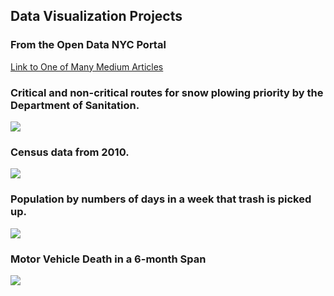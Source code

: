 ## Data Visualization Projects

### From the Open Data NYC Portal

[Link to One of Many Medium Articles](https://medium.com/@lilysu/3-things-you-probably-didnt-know-about-municipal-services-in-nyc-6ce3691a50d)


### Critical and non-critical routes for snow plowing priority by the Department of Sanitation.
<img src="https://miro.medium.com/max/931/1*oxbuZYUxwO5K_UZp4Rp1-w.png">


### Census data from 2010.
<img src="https://miro.medium.com/max/1063/1*dgG0xGKydhaetZrxUaPBvA.png">


### Population by numbers of days in a week that trash is picked up.
<img src="https://miro.medium.com/max/1099/1*9tkzYneyF7h0ZA66qx3ALg.png">


### Motor Vehicle Death in a 6-month Span
<img src="https://miro.medium.com/max/543/1*Tbb62F30v1_-JyVAFOwXsw.png">

